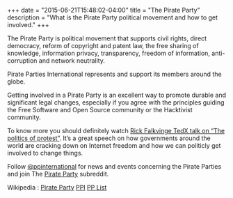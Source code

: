 +++
date = "2015-06-21T15:48:02-04:00"
title = "The Pirate Party"
description = "What is the Pirate Party political movement and how to get involved."
+++

The Pirate Party is political movement that supports civil rights, direct democracy, reform of copyright and patent law, the free sharing of knowledge, information privacy, transparency, freedom of information, anti-corruption and network neutrality.

Pirate Parties International represents and support its members around the globe.

Getting involved in a Pirate Party is an excellent way to promote durable and significant legal changes, especially if you agree with the principles guiding the Free Software and Open Source community or the Hacktivist community.

To know more you should definitely watch [Rick Falkvinge TedX talk on “The politics of protest”](https://www.youtube.com/watch?v=zsI3-IEWgFg). It’s a great speech on how governments around the world are cracking down on Internet freedom and how we can politicly get involved to change things.

Follow [@ppinternational](https://twitter.com/ppinternational) for news and events concerning the Pirate Parties and join The [Pirate Party](https://www.reddit.com/r/pirateparty) subreddit.

Wikipedia : [Pirate Party](https://en.wikipedia.org/wiki/Pirate_Party) [PPI](https://en.wikipedia.org/wiki/Pirate_Parties_International) [PP List](https://en.wikipedia.org/wiki/List_of_Pirate_Parties)
